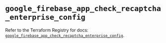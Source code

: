 # `google_firebase_app_check_recaptcha_enterprise_config`

Refer to the Terraform Registry for docs: [`google_firebase_app_check_recaptcha_enterprise_config`](https://registry.terraform.io/providers/hashicorp/google/6.42.0/docs/resources/firebase_app_check_recaptcha_enterprise_config).
